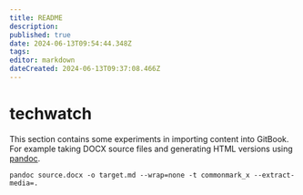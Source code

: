 ```yaml
---
title: README
description: 
published: true
date: 2024-06-13T09:54:44.348Z
tags: 
editor: markdown
dateCreated: 2024-06-13T09:37:08.466Z
---
```


# techwatch

This section contains some experiments in importing content into GitBook. For example taking DOCX source files and generating HTML versions using [pandoc](https://pandoc.org/).

```
pandoc source.docx -o target.md --wrap=none -t commonmark_x --extract-media=.
```

